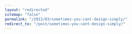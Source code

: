 ```yaml
---
layout: "redirected"
sitemap: "false"
permalink: "/2013/03/sometimes-you-cant-design-simply/"
redirect_to: "/post/sometimes-you-cant-design-simply/"
---
```




